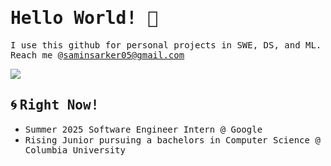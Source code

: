 <h1><samp>Hello World! 👋</samp></h1>

<samp>I use this github for personal projects in SWE, DS, and ML. Reach me @saminsarker05@gmail.com </samp>

<samp>![](https://komarev.com/ghpvc/?username=saminsarker05&color=7a4f8d&style=for-the-badge) </samp>

<h2>🌀 <samp>Right Now!</samp></h2>

- <samp>Summer 2025 Software Engineer Intern @ Google </samp>
- <samp>Rising Junior pursuing a bachelors in Computer Science @ Columbia University</samp>
